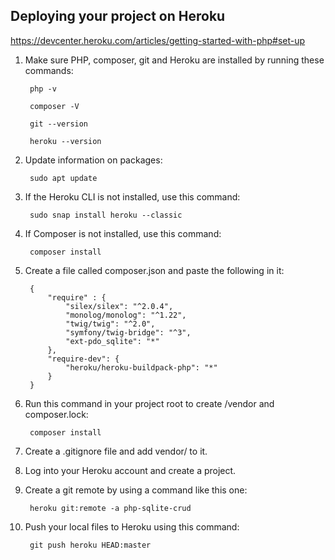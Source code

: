 ## Deploying your project on Heroku

https://devcenter.heroku.com/articles/getting-started-with-php#set-up

1. Make sure PHP, composer, git and Heroku are installed by running these commands:

        php -v

        composer -V

        git --version

        heroku --version

1. Update information on packages:

        sudo apt update

1. If the Heroku CLI is not installed, use this command:

        sudo snap install heroku --classic

1. If Composer is not installed, use this command:

        composer install

1. Create a file called composer.json and paste the following in it:

        {
            "require" : {
                "silex/silex": "^2.0.4",
                "monolog/monolog": "^1.22",
                "twig/twig": "^2.0",
                "symfony/twig-bridge": "^3",
                "ext-pdo_sqlite": "*"
            },
            "require-dev": {
                "heroku/heroku-buildpack-php": "*"
            }
        }

1. Run this command in your project root to create /vendor and composer.lock:

        composer install

1. Create a .gitignore file and add vendor/ to it.
1. Log into your Heroku account and create a project.
1. Create a git remote by using a command like this one:

        heroku git:remote -a php-sqlite-crud

1. Push your local files to Heroku using this command:

        git push heroku HEAD:master